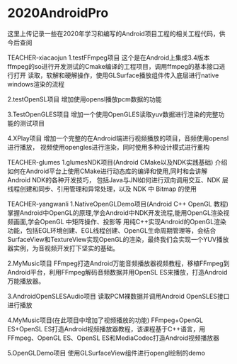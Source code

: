 # 2020AndroidPro
这里上传记录一些在2020年学习和编写的Android项目工程的相关工程代码，供今后查阅

TEACHER-xiacaojun
1.testFFmpeg项目
这个是在Android上集成3.4版本ffmpeg的so进行开发测试的Cmake编译的工程项目，调用ffmpeg的基本接口进行打开
读取，软解和硬解操作，使用GLSurface播放组件传入底层进行native windows渲染的流程

2.testOpenSL项目
增加使用opensl播放pcm数据的功能

3.TestOpenGLES项目
增加一个使用OpenGLES读取yuv数据进行渲染的完整功能的测试项目

4.XPlay项目
增加一个完整的在Android端进行视频播放的项目，音频使用opensl进行播放，
视频使用opengles进行渲染，同时使用多种设计模式进行重构

TEACHER-glumes
1.glumesNDK项目(Android CMake以及NDK实践基础)
介绍如何在Android平台上使用CMake进行动态库的编译和使用,同时和会讲解Android NDK的各种开发技巧，
包括Java与JNI如何进行双向调用交互、NDK 层线程创建和同步、引用管理和异常处理，以及 NDK 中 Bitmap 的使用

TEACHER-yangwanli
1.NativeOpenGLDemo项目(Android C++ OpenGL 教程)
掌握Android中OpenGL的原理,学会Android中NDK开发流程,能用OpenGL渲染视频画面,学会OpenGL 中矩阵操作、投影等
用纯C++实现Android的OpenGL渲染功能，包括EGL环境创建、EGL线程创建、OpenGL生命周期管理等，会结合SurfaceView和TextureView实现OpenGL的渲染，最终我们会实现一个YUV播放器实例，为音视频开发打下坚实的基础。

2.MyMusic项目
FFmpeg打造Android万能音频播放器视频教程，移植FFmpeg到Android平台，利用FFmpeg解码音频数据并用OpenSL ES来播放，打造Android万能播放器。

3.AndroidOpenSLESAudio项目
读取PCM裸数据并调用Android OpenSLES接口进行播放

4.MyMusic项目(在此项目中增加了视频播放的功能)
FFmpeg+OpenGL ES+OpenSL ES打造Android视频播放器教程，该课程基于C++语言，用FFmpeg、OpenGL ES、OpenSL ES和MediaCodec打造Android视频播放器

5.OpenGLDemo项目
使用GLSurfaceView组件进行opengl绘制的demo